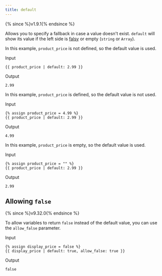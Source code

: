 ```yaml
---
title: default
---
```


{% since %}v1.9.1{% endsince %}

Allows you to specify a fallback in case a value doesn't exist. `default` will show its value if the left side is [falsy][falsy] or empty (`string` or `Array`).

In this example, `product_price` is not defined, so the default value is used.

Input
```liquid
{{ product_price | default: 2.99 }}
```

Output
```text
2.99
```

In this example, `product_price` is defined, so the default value is not used.

Input
```liquid
{% assign product_price = 4.99 %}
{{ product_price | default: 2.99 }}
```

Output
```text
4.99
```

In this example, `product_price` is empty, so the default value is used.

Input
```liquid
{% assign product_price = "" %}
{{ product_price | default: 2.99 }}
```

Output
```text
2.99
```

## Allowing `false`

{% since %}v9.32.0{% endsince %}

To allow variables to return `false` instead of the default value, you can use the `allow_false` parameter.

Input

```liquid
{% assign display_price = false %}
{{ display_price | default: true, allow_false: true }}
```

Output

```text
false
```

[falsy]: ../tutorials/truthy-and-falsy.html
